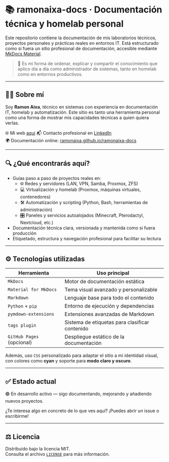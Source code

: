 # 📚 ramonaixa-docs · Documentación técnica y homelab personal

Este repositorio contiene la documentación de mis laboratorios técnicos, proyectos personales y prácticas reales en entornos IT. Está estructurado como si fuera un sitio profesional de documentación, accesible mediante [MkDocs Material](https://squidfunk.github.io/mkdocs-material/).

> 🧠 Es mi forma de ordenar, explicar y compartir el conocimiento que aplico día a día como administrador de sistemas, tanto en homelab como en entornos productivos.

---

## 🧑‍💻 Sobre mí

Soy **Ramon Aixa**, técnico en sistemas con experiencia en documentación IT, homelab y automatización. Este sitio es tanto una herramienta personal como una forma de mostrar mis capacidades técnicas a quien quiera verlas.


🌐 Mi web [aqui](https://www.linkedin.com/in/ramon-aixa-juan) 
📬 Contacto profesional en [LinkedIn](https://www.linkedin.com/in/ramon-aixa-juan)  
🌍 Documentación online: [ramonaixa.github.io/ramonaixa-docs](https://ramonaixa.github.io/ramonaixa-docs)

---

## 🔍 ¿Qué encontrarás aquí?

- Guías paso a paso de proyectos reales en:
  - 🌐 Redes y servidores (LAN, VPN, Samba, Proxmox, ZFS)
  - 💻 Virtualización y homelab (Proxmox, máquinas virtuales, contenedores)
  - 🛠️ Automatización y scripting (Python, Bash, herramientas de administración)
  - 🎛️ Paneles y servicios autoalojados (Minecraft, Pterodactyl, Nextcloud, etc.)
- Documentación técnica clara, versionada y mantenida como si fuera producción
- Etiquetado, estructura y navegación profesional para facilitar su lectura

---

## ⚙️ Tecnologías utilizadas

| Herramienta               | Uso principal                                  |
| ------------------------- | ---------------------------------------------- |
| `MkDocs`                  | Motor de documentación estática                |
| `Material for MkDocs`     | Tema visual avanzado y personalizable          |
| `Markdown`                | Lenguaje base para todo el contenido           |
| `Python` + `pip`          | Entorno de ejecución y dependencias            |
| `pymdown-extensions`      | Extensiones avanzadas de Markdown              |
| `tags plugin`             | Sistema de etiquetas para clasificar contenido |
| `GitHub Pages` (opcional) | Despliegue estático de la documentación        |

Además, uso `CSS` personalizado para adaptar el sitio a mi identidad visual, con colores como **cyan** y soporte para **modo claro y oscuro**.

---

## ✅ Estado actual

🟢 En desarrollo activo — sigo documentando, mejorando y añadiendo nuevos proyectos.

¿Te interesa algo en concreto de lo que ves aquí? ¡Puedes abrir un issue o escribirme!

---

## ⚖️ Licencia

Distribuido bajo la licencia MIT.  
Consulta el archivo [`LICENSE`](LICENSE) para más información.
